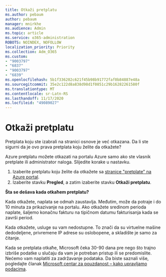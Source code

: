 ```yaml
---
title: Otkaži pretplatu
ms.author: pebaum
author: pebaum
manager: mnirkhe
ms.audience: Admin
ms.topic: article
ms.service: o365-administration
ROBOTS: NOINDEX, NOFOLLOW
localization_priority: Priority
ms.collection: Adm_O365
ms.custom:
- "9003797"
- "6837"
- "9003797"
- "6839"
ms.openlocfilehash: 5b1f336202c621f45b98b91772faf0b84887e48a
ms.sourcegitcommit: 35e2c122d8a838d98d1f0851c29b16282261580f
ms.translationtype: MT
ms.contentlocale: sr-Latn-RS
ms.lasthandoff: 11/17/2020
ms.locfileid: "49089027"
---
```

# <a name="cancel-subscription"></a>Otkaži pretplatu

Pretplata koju ste izabrali na stranici osnove je već otkazana. Da li ste sigurni da je ovo prava pretplata koju želite da otkažete?

Azure pretplatu možete otkazati na portalu Azure samo ako ste vlasnik pretplate ili administrator naloga. Slijedite korake u nastavku.

1. Izaberite pretplatu koju želite da otkažete sa [stranice "pretplate" na Azure portal](https://ms.portal.azure.com/#blade/Microsoft_Azure_Billing/SubscriptionsBlade).
2. Izaberite stavku **Pregled**, a zatim izaberite stavku **Otkaži pretplatu**.

**Šta se dešava kada otkaћem pretplatu?**

Kada otkažete, naplata se odmah zaustavlja. Međutim, može da potraje i do 10 minuta za prikazivanje na portalu. Ako otkažete sredinom perioda naplate, šaljemo konačnu fakturu na tipičnom datumu fakturisanja kada se završi period.

Kada otkažete, usluge su vam nedostupne. To znači da su virtuelne mašine dedodeljene, privremene IP adrese su osloboрene, a skladište je samo za čitanje.

Kada se pretplata otkaћe, Microsoft čeka 30-90 dana pre nego što trajno izbriše podatke u slučaju da vam je potreban pristup ili se predomislite. Nećemo vam naplatiti za zadržavanje podataka. Da biste saznali više, pogledajte članak [Microsoft centar za pouzdanost – kako upravljamo podacima](https://www.microsoft.com/trust-center/privacy/data-management#leave).

